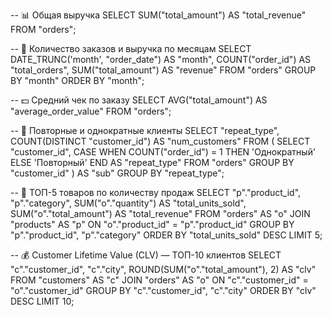 -- 📊 Общая выручка
SELECT 
    SUM("total_amount") AS "total_revenue"
FROM 
    "orders";

-- 📅 Количество заказов и выручка по месяцам
SELECT
    DATE_TRUNC('month', "order_date") AS "month",
    COUNT("order_id") AS "total_orders",
    SUM("total_amount") AS "revenue"
FROM 
    "orders"
GROUP BY 
    "month"
ORDER BY 
    "month";

-- 💵 Средний чек по заказу
SELECT 
    AVG("total_amount") AS "average_order_value"
FROM 
    "orders";

-- 🔁 Повторные и однократные клиенты
SELECT
    "repeat_type",
    COUNT(DISTINCT "customer_id") AS "num_customers"
FROM (
    SELECT
        "customer_id",
        CASE
            WHEN COUNT("order_id") = 1 THEN 'Однократный'
            ELSE 'Повторный'
        END AS "repeat_type"
    FROM 
        "orders"
    GROUP BY 
        "customer_id"
) AS "sub"
GROUP BY 
    "repeat_type";

-- 🛒 ТОП-5 товаров по количеству продаж
SELECT
    "p"."product_id",
    "p"."category",
    SUM("o"."quantity") AS "total_units_sold",
    SUM("o"."total_amount") AS "total_revenue"
FROM 
    "orders" AS "o"
JOIN 
    "products" AS "p" ON "o"."product_id" = "p"."product_id"
GROUP BY 
    "p"."product_id", "p"."category"
ORDER BY 
    "total_units_sold" DESC
LIMIT 5;

-- 💰 Customer Lifetime Value (CLV) — ТОП-10 клиентов
SELECT
    "c"."customer_id",
    "c"."city",
    ROUND(SUM("o"."total_amount"), 2) AS "clv"
FROM 
    "customers" AS "c"
JOIN 
    "orders" AS "o" ON "c"."customer_id" = "o"."customer_id"
GROUP BY 
    "c"."customer_id", "c"."city"
ORDER BY 
    "clv" DESC
LIMIT 10;
